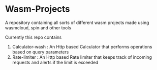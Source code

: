 # Wasm-Projects
A repository containing all sorts of different wasm projects made using wasmcloud, spin and other tools

Currently this repo contains
1) Calculator-wash : An Http based Calculator that performs operations based on query parameters
2) Rate-limiter : An Http based Rate limiter that keeps track of incoming requests and alerts if the limit is exceeded